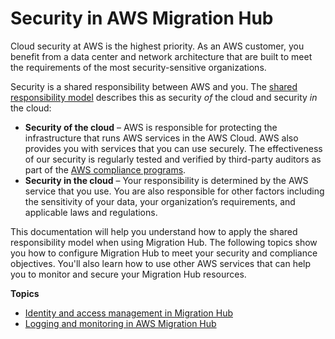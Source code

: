 # Security in AWS Migration Hub<a name="security"></a>

Cloud security at AWS is the highest priority\. As an AWS customer, you benefit from a data center and network architecture that are built to meet the requirements of the most security\-sensitive organizations\.

Security is a shared responsibility between AWS and you\. The [shared responsibility model](https://aws.amazon.com/compliance/shared-responsibility-model/) describes this as security *of* the cloud and security *in* the cloud:
+ **Security of the cloud** – AWS is responsible for protecting the infrastructure that runs AWS services in the AWS Cloud\. AWS also provides you with services that you can use securely\. The effectiveness of our security is regularly tested and verified by third\-party auditors as part of the [AWS compliance programs](https://aws.amazon.com/compliance/programs/)\. 
+ **Security in the cloud** – Your responsibility is determined by the AWS service that you use\. You are also responsible for other factors including the sensitivity of your data, your organization’s requirements, and applicable laws and regulations\. 

This documentation will help you understand how to apply the shared responsibility model when using Migration Hub\. The following topics show you how to configure Migration Hub to meet your security and compliance objectives\. You'll also learn how to use other AWS services that can help you to monitor and secure your Migration Hub resources\. 

**Topics**
+ [Identity and access management in Migration Hub](auth-and-access-control.md)
+ [Logging and monitoring in AWS Migration Hub](logging-monitoring.md)